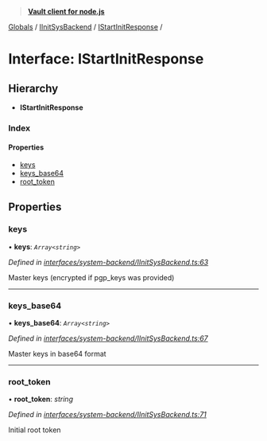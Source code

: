 > **[Vault client for node.js](../README.md)**

[Globals](../globals.md) / [IInitSysBackend](../modules/iinitsysbackend.md) / [IStartInitResponse](iinitsysbackend.istartinitresponse.md) /

# Interface: IStartInitResponse

## Hierarchy

* **IStartInitResponse**

### Index

#### Properties

* [keys](iinitsysbackend.istartinitresponse.md#keys)
* [keys_base64](iinitsysbackend.istartinitresponse.md#keys_base64)
* [root_token](iinitsysbackend.istartinitresponse.md#root_token)

## Properties

###  keys

• **keys**: *`Array<string>`*

*Defined in [interfaces/system-backend/IInitSysBackend.ts:63](https://github.com/theogravity/vault-tacular/blob/27041c7/src/interfaces/system-backend/IInitSysBackend.ts#L63)*

Master keys (encrypted if pgp_keys was provided)

___

###  keys_base64

• **keys_base64**: *`Array<string>`*

*Defined in [interfaces/system-backend/IInitSysBackend.ts:67](https://github.com/theogravity/vault-tacular/blob/27041c7/src/interfaces/system-backend/IInitSysBackend.ts#L67)*

Master keys in base64 format

___

###  root_token

• **root_token**: *string*

*Defined in [interfaces/system-backend/IInitSysBackend.ts:71](https://github.com/theogravity/vault-tacular/blob/27041c7/src/interfaces/system-backend/IInitSysBackend.ts#L71)*

Initial root token